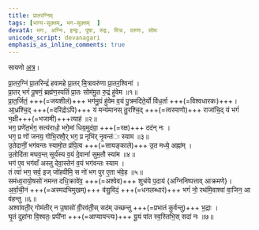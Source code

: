 ```yaml
---  
title: प्रातरग्निम्  
tags: [भाग्य-सूक्तम्, भग-सूक्तम्  ]
devatA: भगः, अग्निः, इन्द्रः, पूषा, रुद्रः, मित्रः, वरुणः, सोमः
unicode_script: devanagari  
emphasis_as_inline_comments: true  
---  
```


सायणो [अत्र](https://archive.org/stream/Anandashram_Samskrita_Granthavali_Anandashram_Sanskrit_Series/ASS_037_Taittiriya_Brahmanam_with_Sayanabhashya_Part_2_-_Narayanasastri_Godbole_1898#page/n245/mode/2up)। 
  
प्रा॒तर॒ग्निं प्रा॒तरिन्द्रं॑ हवामहे प्रा॒तर् मि॒त्रावरु॑णा प्रा॒तर॒श्विना॑ ।  
प्रा॒तर् भगं॑ पू॒षणं॒ ब्रह्म॑ण॒स्पतिं॑ प्रा॒तः सोम॑मु॒त रु॒द्रं हु॑वेम ॥१॥  
प्रा॒त॒र्जितं॒ +++(=जयशीलं)+++ भग॑मु॒ग्रं हु॑वेम व॒यं पु॒त्रमदि॑ते॒र्यो वि॑ध॒र्ता  +++(=विश्वधारकः)+++।  
आ॒ध्रश्चि॒द् +++(=दरिद्रोऽपि)+++ यं मन्य॑मानस् तु॒रश्चि॒द् +++(=त्वरमाणो)+++ राजा॑चि॒द् यं भगं॑ भ॒क्षी+++(=भजामी)+++त्याह॑ ॥२॥  
भग॒ प्रणे॑त॒र्भग॒ सत्य॑राधो॒ भगे॒मां धिय॒मुद॑वा॒ +++(=रक्ष)+++ दद॑न् नः ।  
भग॒ प्र णो॑ जनय॒ गोभि॒रश्वै॒र् भग॒ प्र नृभि॑र् नृ॒वन्त॑ः स्याम ॥३॥  
उ॒तेदानीं॒ भग॑वन्तः स्यामो॒त प्र॑पि॒त्व +++(=सायङ्काले)+++ उ॒त मध्ये॒ अह्ना॑म् ।  
उ॒तोदि॑ता मघव॒न्त् सूर्य॑स्य व॒यं दे॒वानां॑ सुम॒तौ स्या॑म ॥४॥  
भग॑ ए॒व भग॑वाँ अस्तु देवा॒स्तेन॑ व॒यं भग॑वन्तः स्याम ।  
तं त्वा॑ भग॒ सर्व॒ इज् जो॑हवीमि॒ स नो॑ भग पुर ए॒ता भ॑वे॒ह ॥५॥  
सम॑ध्व॒रायो॒षसो॑ नमन्त दधि॒क्रावे॑व॒ +++(=अश्वेव)+++ शुच॑ये प॒दाय॑ {अग्निनिष्पत्ताव् आक्रमणे}।  
अ॒र्वा॒ची॒नं +++(=अस्मदभिमुखम्)+++ व॑सु॒विदं॒ +++(=धनलब्धारं)+++ भगं॑ नो॒ रथ॑मि॒वाश्वा॑ वा॒जिन॒ आ व॑हन्तु ॥६॥  
अश्वा॑वती॒र् गोम॑तीर् न उ॒षासो॑ वी॒रव॑ती॒स् सद॑म् उच्छन्तु +++(=प्रभातं कुर्वन्तु)+++ भ॒द्राः ।   
घृ॒तं दुहा॑ना वि॒श्वतः॒ प्रपी॑ना +++(=आप्यायन्त्यः)+++ यू॒यं पा॑त स्व॒स्तिभि॒स् सदा॑ नः ॥७॥